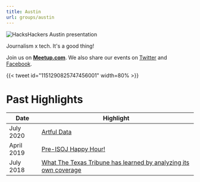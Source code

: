 ```yaml
---
title: Austin
url: groups/austin
---
```


![HacksHackers Austin presentation](https://pbs.twimg.com/media/D_yZJ28W4AwgfvY?format=jpg&name=large)

Journalism x tech. It's a good thing!

Join us on **[Meetup.com](https://www.meetup.com/Hacks-Hackers-Austin/)**. We also share our events on [Twitter](https://twitter.com/hackshackersatx) and [Facebook](https://www.facebook.com/HacksHackersATX/?ref=br_rs).

{{< tweet id="1151290825747456001" width=80% >}}

# Past Highlights

| **Date**  | **Highlight** |  
|-----------|---------------|  
| July 2020 | [Artful Data](https://www.meetup.com/Hacks-Hackers-Austin/events/262533349/) |
| April 2019 | [Pre-ISOJ Happy Hour!](https://www.meetup.com/Hacks-Hackers-Austin/events/260252252/) |   
| July 2018 | [What The Texas Tribune has learned by analyzing its own coverage](https://www.meetup.com/Hacks-Hackers-Austin/events/252470723/) |
